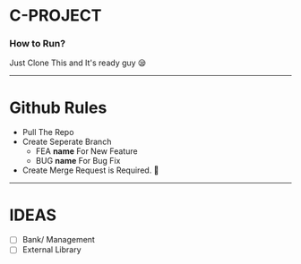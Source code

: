 # C-PROJECT

### How to Run?

Just Clone This and It's ready guy 😪

---

# Github Rules

- Pull The Repo
- Create Seperate Branch
  - FEA **name** For New Feature
  - BUG **name** For Bug Fix
- Create Merge Request is Required. 🎉

---

# IDEAS

- [ ] Bank/ Management
- [ ] External Library
